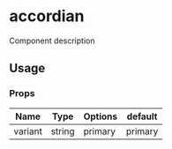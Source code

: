 
# accordian

Component description

## Usage

### Props

| Name        | Type    | Options                                          | default   |
| ----------- | ------- | ------------------------------------------------ | --------- |
| variant   | string  | primary | primary |

